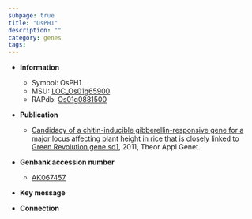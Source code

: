 ```yaml
---
subpage: true
title: "OsPH1"
description: ""
category: genes
tags: 
---
```


* **Information**  
    + Symbol: OsPH1  
    + MSU: [LOC_Os01g65900](http://rice.plantbiology.msu.edu/cgi-bin/ORF_infopage.cgi?orf=LOC_Os01g65900)  
    + RAPdb: [Os01g0881500](http://rapdb.dna.affrc.go.jp/viewer/gbrowse_details/irgsp1?name=Os01g0881500)  

* **Publication**  
    + [Candidacy of a chitin-inducible gibberellin-responsive gene for a major locus affecting plant height in rice that is closely linked to Green Revolution gene sd1](http://www.ncbi.nlm.nih.gov/pubmed?term=Candidacy+of+a+chitin-inducible+gibberellin-responsive+gene+for+a+major+locus+affecting+plant+height+in+rice+that+is+closely+linked+to+Green+Revolution+gene+sd1%5BTitle%5D), 2011, Theor Appl Genet.

* **Genbank accession number**  
    + [AK067457](http://www.ncbi.nlm.nih.gov/nuccore/AK067457)

* **Key message**  

* **Connection**  




